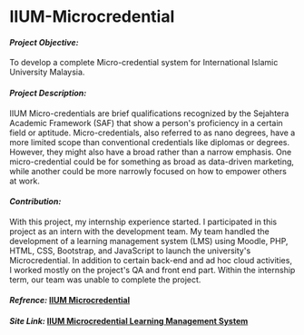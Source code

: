 # IIUM-Microcredential

#### ***Project Objective:***
To develop a complete Micro-credential system for International Islamic University Malaysia.

#### ***Project Description:***
IIUM Micro-credentials are brief qualifications recognized by the Sejahtera Academic Framework (SAF) that show a person's proficiency in a certain field or aptitude. Micro-credentials, also referred to as nano degrees, have a more limited scope than conventional credentials like diplomas or degrees. However, they might also have a broad rather than a narrow emphasis. One micro-credential could be for something as broad as data-driven marketing, while another could be more narrowly focused on how to empower others at work.

#### ***Contribution:***
With this project, my internship experience started. I participated in this project as an intern with the development team. My team handled the development of a learning management system (LMS) using Moodle, PHP, HTML, CSS, Bootstrap, and JavaScript to launch the university's Microcredential. In addition to certain back-end and ad hoc cloud activities, I worked mostly on the project's QA and front end part. Within the internship term, our team was unable to complete the project.

#### ***Refrence:*** [IIUM Microcredential](https://microcredential.iium.edu.my/)
#### ***Site Link:*** [IIUM Microcredential Learning Management System](https://learn-microcredential.iium.edu.my/)
